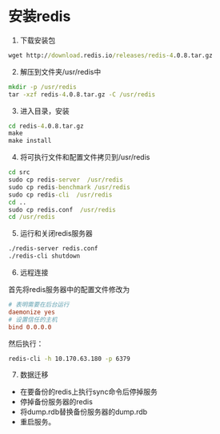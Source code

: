 # 安装redis

1. 下载安装包

```cmd
wget http://download.redis.io/releases/redis-4.0.8.tar.gz
```

2. 解压到文件夹/usr/redis中

```cmd
mkdir -p /usr/redis
tar -xzf redis-4.0.8.tar.gz -C /usr/redis
```

3. 进入目录，安装

```cmd
cd redis-4.0.8.tar.gz
make
make install
```

4. 将可执行文件和配置文件拷贝到/usr/redis

```cmd
cd src
sudo cp redis-server  /usr/redis
sudo cp redis-benchmark /usr/redis
sudo cp redis-cli  /usr/redis
cd ..
sudo cp redis.conf  /usr/redis
cd /usr/redis
```

5. 运行和关闭redis服务器

```cmd
./redis-server redis.conf
./redis-cli shutdown
```

6. 远程连接

首先将redis服务器中的配置文件修改为

```conf
# 表明需要在后台运行
daemonize yes
# 设置信任的主机
bind 0.0.0.0
```

然后执行：

```cmd
redis-cli -h 10.170.63.180 -p 6379
```

7. 数据迁移

* 在要备份的redis上执行sync命令后停掉服务
* 停掉备份服务器的redis
* 将dump.rdb替换备份服务器的dump.rdb
* 重启服务。